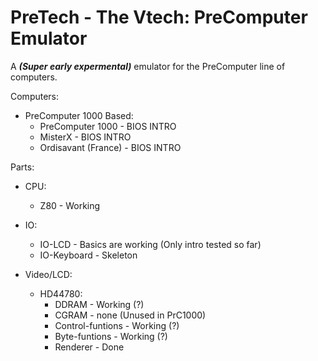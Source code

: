 # PreTech - The Vtech: PreComputer Emulator
A ***(Super early expermental)*** emulator for the PreComputer line of computers.


Computers:
   - PreComputer 1000 Based:
      - PreComputer 1000 - BIOS INTRO
      - MisterX - BIOS INTRO
      - Ordisavant (France) - BIOS INTRO

Parts:
   - CPU:
  	 - Z80 - Working

   - IO:
  	 - IO-LCD - Basics are working (Only intro tested so far)
  	 - IO-Keyboard - Skeleton

   - Video/LCD:
 	  - HD44780:
		 - DDRAM - Working (?)
		 - CGRAM - none (Unused in PrC1000)
		 - Control-funtions - Working (?)
		 - Byte-funtions - Working (?)
		 - Renderer - Done
